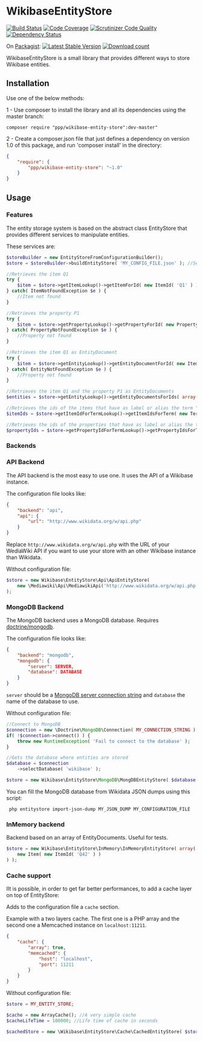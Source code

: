 # WikibaseEntityStore

[![Build Status](https://scrutinizer-ci.com/g/ProjetPP/WikibaseEntityStore/badges/build.png?b=master)](https://scrutinizer-ci.com/g/ProjetPP/WikibaseEntityStore/build-status/master)
[![Code Coverage](https://scrutinizer-ci.com/g/ProjetPP/WikibaseEntityStore/badges/coverage.png?b=master)](https://scrutinizer-ci.com/g/ProjetPP/WikibaseEntityStore/?branch=master)
[![Scrutinizer Code Quality](https://scrutinizer-ci.com/g/ProjetPP/WikibaseEntityStore/badges/quality-score.png?b=master)](https://scrutinizer-ci.com/g/ProjetPP/WikibaseEntityStore/?branch=master)
[![Dependency Status](https://www.versioneye.com/user/projects/54d0e3fa3ca08473b400010f/badge.svg?style=flat)](https://www.versioneye.com/user/projects/54d0e3fa3ca08473b400010f)

On [Packagist](https://packagist.org/packages/ppp/wikibase-entity-store):
[![Latest Stable Version](https://poser.pugx.org/ppp/wikibase-entity-store/version.png)](https://packagist.org/packages/ppp/wikibase-entity-store)
[![Download count](https://poser.pugx.org/ppp/wikibase-entity-store/d/total.png)](https://packagist.org/packages/ppp/wikibase-entity-store)


WikibaseEntityStore is a small library that provides different ways to store Wikibase entities.

## Installation

Use one of the below methods:

1 - Use composer to install the library and all its dependencies using the master branch:

    composer require "ppp/wikibase-entity-store":dev-master"

2 - Create a composer.json file that just defines a dependency on version 1.0 of this package, and run 'composer install' in the directory:

```json
{
    "require": {
        "ppp/wikibase-entity-store": "~1.0"
    }
}
```


## Usage

### Features

The entity storage system is based on the abstract class EntityStore that provides different services to manipulate entities.

These services are:

```php
$storeBuilder = new EntityStoreFromConfigurationBuilder();
$store = $storeBuilder->buildEntityStore( 'MY_CONFIG_FILE.json' ); //See backend section for examples of configuration file

//Retrieves the item Q1
try {
    $item = $store->getItemLookup()->getItemForId( new ItemId( 'Q1' ) );
} catch( ItemNotFoundException $e ) {
    //Item not found
}

//Retrieves the property P1
try {
    $item = $store->getPropertyLookup()->getPropertyForId( new PropertyId( 'P1' ) );
} catch( PropertyNotFoundException $e ) {
    //Property not found
}

//Retrieves the item Q1 as EntityDocument
try {
    $item = $store->getEntityLookup()->getEntityDocumentForId( new ItemId( 'Q1' ) );
} catch( EntityNotFoundException $e ) {
    //Property not found
}

//Retrieves the item Q1 and the property P1 as EntityDocuments
$entities = $store->getEntityLookup()->getEntityDocumentsForIds( array( new ItemId( 'Q1' ), new PropertyId( 'P1' ) ) );

//Retrieves the ids of the items that have as label or alias the term "Nyan Cat" in English (with a case insensitive compare)
$itemIds = $store->getItemIdForTermLookup()->getItemIdsForTerm( new Term( 'en', 'Nyan Cat' ) );

//Retrieves the ids of the properties that have as label or alias the term "foo" in French (with a case insensitive compare)
$propertyIds = $store->getPropertyIdForTermLookup()->getPropertyIdsForTerm( new Term( 'fr', 'Foo' ) );
```

### Backends

### API Backend
The API backend is the most easy to use one. It uses the API of a Wikibase instance.

The configuration file looks like:

```json
{
    "backend": "api",
    "api": {
        "url": "http://www.wikidata.org/w/api.php"
    }
}
```

Replace `http://www.wikidata.org/w/api.php` with the URL of your WediaWiki API if you want to use your store with an other Wikibase instance than Wikidata.

Without configuration file:

```php
$store = new Wikibase\EntityStore\Api\ApiEntityStore(
    new \Mediawiki\Api\MediawikiApi('http://www.wikidata.org/w/api.php' )
);
 ```


### MongoDB Backend
The MongoDB backend uses a MongoDB database. Requires [doctrine/mongodb](https://packagist.org/packages/doctrine/mongodb).

The configuration file looks like:

```json
{
    "backend": "mongodb",
    "mongodb": {
        "server": SERVER,
        "database": DATABASE
    }
}
```

`server` should be a [MongoDB server connection string](http://docs.mongodb.org/manual/reference/connection-string/) and `database` the name of the database to use.

Without configuration file:

```php
//Connect to MongoDB
$connection = new \Doctrine\MongoDB\Connection( MY_CONNECTION_STRING );
if( !$connection->connect() ) {
    throw new RuntimeException( 'Fail to connect to the database' );
}

//Gets the database where entities are stored
$database = $connection
    ->selectDatabase( 'wikibase' );

$store = new Wikibase\EntityStore\MongoDB\MongDBEntityStore( $database );
```

You can fill the MongoDB database from Wikidata JSON dumps using this script:

     php entitystore import-json-dump MY_JSON_DUMP MY_CONFIGURATION_FILE

### InMemory backend
Backend based on an array of EntityDocuments. Useful for tests.

```php
$store = new Wikibase\EntityStore\InMemory\InMemoryEntityStore( array(
    new Item( new ItemId( 'Q42' ) )
) );
```

### Cache support

IIt is possible, in order to get far better performances, to add a cache layer on top of EntityStore:

Adds to the configuration file a `cache` section.

Example with a two layers cache. The first one is a PHP array and the second one a Memcached instance on `localhost:11211`.

```json
{
    "cache": {
        "array": true,
        "memcached": {
            "host": "localhost",
            "port": 11211
        }
    }
}
```

Without configuration file:

```php
$store = MY_ENTITY_STORE;

$cache = new ArrayCache(); //A very simple cache
$cacheLifeTime = 100000; //Life time of cache in seconds

$cachedStore = new \Wikibase\EntityStore\Cache\CachedEntityStore( $store, $cache, $cacheLifeTime );
```
